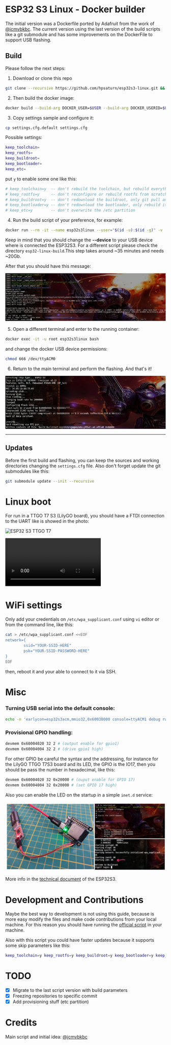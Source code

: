 
# ESP32 S3 Linux - Docker builder

The initial version was a Dockerfile ported by Adafruit from the work of [@jcmvbkbc](https://gist.github.com/jcmvbkbc/316e6da728021c8ff670a24e674a35e6). The current version using the last version of the build scripts like a git submodule and has some improvements on the DockerFile to support USB flashing.

## Build

Please follow the next steps:

1. Download or clone this repo

```bash
git clone --recursive https://github.com/hpsaturn/esp32s3-linux.git && cd esp32s3-linux
```

2. Then build the docker image:

```bash
docker build --build-arg DOCKER_USER=$USER --build-arg DOCKER_USERID=$UID -t esp32linuxbase .
```

3. Copy settings sample and configure it:

```bash
cp settings.cfg.default settings.cfg
```

Possible settings:

```bash
keep_toolchain=
keep_rootfs=
keep_buildroot=
keep_bootloader=
keep_etc=
``` 

put `y` to enable some one like this:

```bash
# keep_toolchain=y	-- don't rebuild the toolchain, but rebuild everything else
# keep_rootfs=y		-- don't reconfigure or rebuild rootfs from scratch. Would still apply overlay changes
# keep_buildroot=y	-- don't redownload the buildroot, only git pull any updates into it
# keep_bootloader=y	-- don't redownload the bootloader, only rebuild it
# keep_etc=y		-- don't overwrite the /etc partition
``` 

4. Run the build script of your preference, for example:

```bash
docker run --rm -it --name esp32s3linux --user="$(id -u):$(id -g)" -v ./esp32-linux-build:/app --env-file settings.cfg --device-cgroup-rule='c 166:* rmw' --device=/dev/ttyACM0 esp32linuxbase ./rebuild-esp32s3-linux-wifi.sh
```

Keep in mind that you should change the **--device** to your USB device where is connected the ESP32S3. For a different script please check the directory `esp32-linux-build`.This step takes around ~35 minutes and needs ~20Gb.

After that you should have this message:

![ESP32S3 Linux finish build](screenshots/docker_build_before_flash.jpg)

5. Open a different terminal and enter to the running container: 

```bash
docker exec -it -u root esp32s3linux bash
```

and change the docker USB device permissions:

```bash
chmod 666 /dev/ttyACM0 
```

6. Return to the main terminal and perform the flashing. And that's it!

![ESP32S3 Linux final flashing](screenshots/docker_flashing.jpg)

---

## Updates

Before the first build and flashing, you can keep the sources and working directories changing the `settings.cfg` file. Also don't forget update the git submodules like this:

```bash
git submodule update --init --recursive
```




# Linux boot

For run in a TTGO T7 S3 (LilyGO board), you should have a FTDI connection to the UART like is showed in the photo:

![ESP32 S3 TTGO T7](https://user-images.githubusercontent.com/423856/249864617-08cf71ac-8773-4c3b-b5a3-d8912b5b9c05.jpg)  

<video src="https://user-images.githubusercontent.com/423856/249861308-74ca4fc8-d0ab-4cc3-9166-cf66c65c70d8.mp4" controls="controls" style="max-width: 730px;">
</video>

# WiFi settings

Only add your credentials on `/etc/wpa_supplicant.conf` using `vi` editor or from the command line, like this:

```bash
cat > /etc/wpa_supplicant.conf <<EOF
network={
        ssid="YOUR-SSID-HERE"
        psk="YOUR-SSID-PASSWORD-HERE"
}
EOF
```

then, reboot it and your able to connect to it via SSH.

# Misc

### Turning USB serial into the default console:

```bash
echo -n 'earlycon=esp32s3acm,mmio32,0x60038000 console=ttyACM1 debug rw root=mtd:rootfs no_hash_pointers' > /etc/cmdline
```

### Provisional GPIO handling:

```bash
devmem 0x60004020 32 2 # (output enable for gpio1)
devmem 0x60004004 32 2 # (drive gpio1 high)
```

For other GPIO be careful the syntax and the addressing, for instance for the LilyGO TTGO T7S3 board and its LED, the GPIO is the IO17, then you should be pass the number in hexadecimal, like this:

```bash
devmem 0x60004020 32 0x20000 # (ouput enable for GPIO 17)
devmem 0x60004004 32 0x20000 # (set GPIO 17 high)
```

Also you can enable the LED on the startup in a simple `inet.d` service:

![GPIO working via devmem](screenshots/gpio_via_devmem.jpg)

More info in the [technical document](https://www.espressif.com/sites/default/files/documentation/esp32-s3_technical_reference_manual_en.pdf) of the ESP32S3.

# Development and Contributions

Maybe the best way to development is not using this guide, because is more easy modify the files and make code contributions from your local machine. For this reason you should have running the [official script](https://github.com/jcmvbkbc/esp32-linux-build) in your machine.

Also with this script you could have faster updates because it supports some skip parameters like this:

```bash
keep_toolchain=y keep_rootfs=y keep_buildroot=y keep_bootloader=y keep_etc=y ./rebuild-esp32s3-linux.sh
```

# TODO

- [x] Migrate to the last script version with build parameters
- [x] Freezing repositories to specific commit
- [x] Add provisioning stuff (etc partition)

# Credits

Main script and initial idea: [@jcmvbkbc](https://gist.github.com/jcmvbkbc/316e6da728021c8ff670a24e674a35e6)
